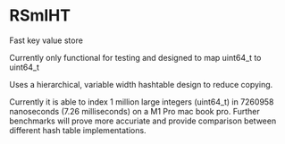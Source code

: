 # RSmlHT
Fast key value store

Currently only functional for testing and designed to map uint64_t to uint64_t

Uses a hierarchical, variable width hashtable design to reduce copying.

Currently it is able to index 1 million large integers (uint64_t) in 7260958 nanoseconds (7.26 milliseconds) on a M1 Pro mac book pro. Further benchmarks will prove more accuriate and provide comparison between different hash table implementations. 
